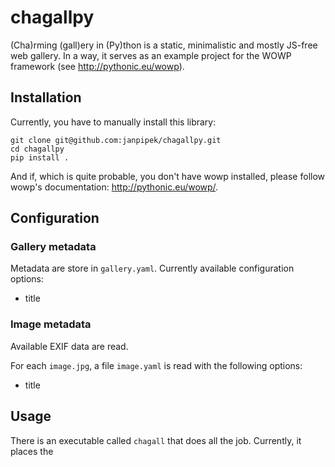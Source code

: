 # chagallpy

(Cha)rming (gall)ery in (Py)thon is a static, minimalistic and mostly JS-free web gallery.
In a way, it serves as an example project for the WOWP framework (see <http://pythonic.eu/wowp>).

## Installation

Currently, you have to manually install this library:

```
git clone git@github.com:janpipek/chagallpy.git
cd chagallpy
pip install .
```

And if, which is quite probable, you don't have wowp installed, please follow wowp's documentation:
<http://pythonic.eu/wowp/>.

## Configuration

### Gallery metadata

Metadata are store in `gallery.yaml`. Currently available configuration options:

* title

### Image metadata

Available EXIF data are read.

For each `image.jpg`, a file `image.yaml` is read with the following options:

* title

## Usage

There is an executable called `chagall` that does all the job. Currently, it places the 


